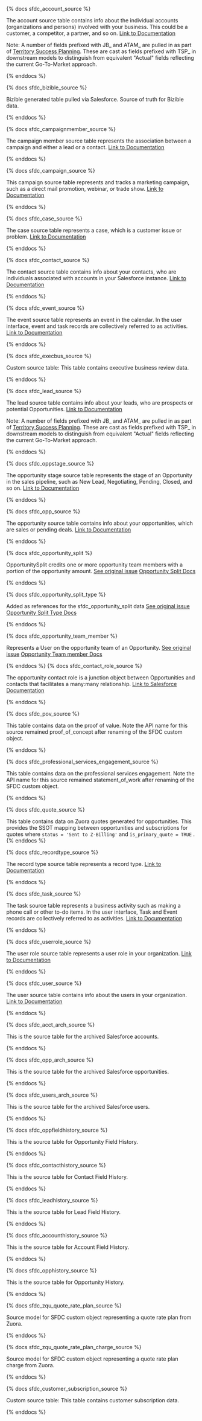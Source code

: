 {% docs sfdc_account_source %}

The account source table contains info about the individual accounts (organizations and persons) involved with your business. This could be a customer, a competitor, a partner, and so on. [Link to Documentation](https://www.stitchdata.com/docs/integrations/saas/salesforce/#account)

Note: A number of fields prefixed with JB_ and ATAM_ are pulled in as part of [Territory Success Planning](https://about.gitlab.com/handbook/sales/field-operations/sales-operations/go-to-market/#territory-success-planning-tsp). These are cast as fields prefixed with TSP_ in downstream models to distinguish from equivalent "Actual" fields reflecting the current Go-To-Market approach.

{% enddocs %}

{% docs sfdc_bizible_source %}

Bizible generated table pulled via Salesforce. Source of truth for Bizible data.

{% enddocs %}

{% docs sfdc_campaignmember_source %}

The campaign member source table represents the association between a campaign and either a lead or a contact. [Link to Documentation](https://developer.salesforce.com/docs/atlas.en-us.object_reference.meta/object_reference/sforce_api_objects_campaignmember.htm)

{% enddocs %}

{% docs sfdc_campaign_source %}

This campaign source table represents and tracks a marketing campaign, such as a direct mail promotion, webinar, or trade show. [Link to Documentation](https://developer.salesforce.com/docs/atlas.en-us.object_reference.meta/object_reference/sforce_api_objects_campaign.htm)

{% enddocs %}

{% docs sfdc_case_source %}

The case source table represents a case, which is a customer issue or problem. [Link to Documentation](https://developer.salesforce.com/docs/atlas.en-us.234.0.object_reference.meta/object_reference/sforce_api_objects_case.htm)

{% enddocs %}

{% docs sfdc_contact_source %}

The contact source table contains info about your contacts, who are individuals associated with accounts in your Salesforce instance. [Link to Documentation](https://www.stitchdata.com/docs/integrations/saas/salesforce/#contact)

{% enddocs %}

{% docs sfdc_event_source %}

The event source table represents an event in the calendar. In the user interface, event and task records are collectively referred to as activities.
 [Link to Documentation](https://developer.salesforce.com/docs/atlas.en-us.object_reference.meta/object_reference/sforce_api_objects_event.htm)

{% enddocs %}

{% docs sfdc_execbus_source %}

Custom source table: This table contains executive business review data.

{% enddocs %}

{% docs sfdc_lead_source %}

The lead source table contains info about your leads, who are prospects or potential Opportunities. [Link to Documentation](https://www.stitchdata.com/docs/integrations/saas/salesforce/#lead)

Note: A number of fields prefixed with JB_ and ATAM_ are pulled in as part of [Territory Success Planning](https://about.gitlab.com/handbook/sales/field-operations/sales-operations/go-to-market/#territory-success-planning-tsp). These are cast as fields prefixed with TSP_ in downstream models to distinguish from equivalent "Actual" fields reflecting the current Go-To-Market approach.

{% enddocs %}

{% docs sfdc_oppstage_source %}

The opportunity stage source table represents the stage of an Opportunity in the sales pipeline, such as New Lead, Negotiating, Pending, Closed, and so on. [Link to Documentation](https://developer.salesforce.com/docs/atlas.en-us.object_reference.meta/object_reference/sforce_api_objects_opportunitystage.htm)

{% enddocs %}

{% docs sfdc_opp_source %}

The opportunity source table contains info about your opportunities, which are sales or pending deals. [Link to Documentation](https://www.stitchdata.com/docs/integrations/saas/salesforce/#opportunity)

{% enddocs %}

{% docs sfdc_opportunity_split %}

OpportunitySplit credits one or more opportunity team members with a portion of the opportunity amount.
[See original issue](https://gitlab.com/gitlab-data/analytics/-/issues/6073)
[Opportunity Split Docs](https://developer.salesforce.com/docs/atlas.en-us.api.meta/api/sforce_api_objects_opportunitysplit.htm)

{% enddocs %}

{% docs sfdc_opportunity_split_type %}

Added as references for the sfdc_opportunity_split data
[See original issue](https://gitlab.com/gitlab-data/analytics/-/issues/6073)
[Opportunity Split Type Docs](https://developer.salesforce.com/docs/atlas.en-us.api.meta/api/sforce_api_objects_opportunitysplittype.htm)

{% enddocs %}

{% docs sfdc_opportunity_team_member %}

Represents a User on the opportunity team of an Opportunity.
[See original issue](https://gitlab.com/gitlab-data/analytics/-/issues/6073)
[Opportunity Team member Docs](https://developer.salesforce.com/docs/atlas.en-us.api.meta/api/sforce_api_objects_opportunitysplit.htm)

{% enddocs %}
{% docs sfdc_contact_role_source %}

The opportunity contact role is a junction object between Opportunities and contacts that facilitates a many:many relationship. [Link to Salesforce Documentation](https://developer.salesforce.com/docs/atlas.en-us.object_reference.meta/object_reference/sforce_api_objects_opportunitycontactrole.htm)

{% enddocs %}

{% docs sfdc_pov_source %}

This table contains data on the proof of value. Note the API name for this source remained proof_of_concept after renaming of the SFDC custom object.

{% enddocs %}

{% docs sfdc_professional_services_engagement_source %}

This table contains data on the professional services engagement. Note the API name for this source remained statement_of_work after renaming of the SFDC custom object.

{% enddocs %}

{% docs sfdc_quote_source %}

This table contains data on Zuora quotes generated for opportunities. This provides the SSOT mapping between opportunities and subscriptions for quotes where `status = 'Sent to Z-Billing'` and `is_primary_quote = TRUE`
.
{% enddocs %}

{% docs sfdc_recordtype_source %}

The record type source table represents a record type. [Link to Documentation](https://developer.salesforce.com/docs/atlas.en-us.object_reference.meta/object_reference/sforce_api_objects_recordtype.htm)

{% enddocs %}

{% docs sfdc_task_source %}

The task source table represents a business activity such as making a phone call or other to-do items. In the user interface, Task and Event records are collectively referred to as activities. [Link to Documentation](https://developer.salesforce.com/docs/atlas.en-us.object_reference.meta/object_reference/sforce_api_objects_task.htm)

{% enddocs %}

{% docs sfdc_userrole_source %}

The user role source table represents a user role in your organization. [Link to Documentation](https://developer.salesforce.com/docs/atlas.en-us.object_reference.meta/object_reference/sforce_api_objects_role.htm)

{% enddocs %}

{% docs sfdc_user_source %}

The user source table contains info about the users in your organization. [Link to Documentation](https://www.stitchdata.com/docs/integrations/saas/salesforce/#user)

{% enddocs %}

{% docs sfdc_acct_arch_source %}

This is the source table for the archived Salesforce accounts.

{% enddocs %}

{% docs sfdc_opp_arch_source %}

This is the source table for the archived Salesforce opportunities.

{% enddocs %}

{% docs sfdc_users_arch_source %}

This is the source table for the archived Salesforce users.

{% enddocs %}

{% docs sfdc_oppfieldhistory_source %}

This is the source table for Opportunity Field History.

{% enddocs %}

{% docs sfdc_contacthistory_source %}

This is the source table for Contact Field History.

{% enddocs %}

{% docs sfdc_leadhistory_source %}

This is the source table for Lead Field History.

{% enddocs %}

{% docs sfdc_accounthistory_source %}

This is the source table for Account Field History.

{% enddocs %}

{% docs sfdc_opphistory_source %}

This is the source table for Opportunity History.

{% enddocs %}

{% docs sfdc_zqu_quote_rate_plan_source %}

Source model for SFDC custom object representing a quote rate plan from Zuora.

{% enddocs %}

{% docs sfdc_zqu_quote_rate_plan_charge_source %}

Source model for SFDC custom object representing a quote rate plan charge from Zuora.

{% enddocs %}

{% docs sfdc_customer_subscription_source %}

Custom source table: This table contains customer subscription data.

{% enddocs %}
